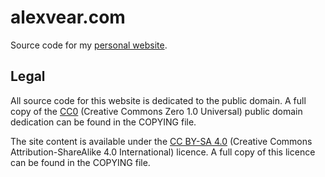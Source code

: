 # alexvear.com

Source code for my [personal website](https://www.alexvear.com).


## Legal

All source code for this website is dedicated to the public domain. A full copy
of the [CC0][] (Creative Commons Zero 1.0 Universal) public domain dedication
can be found in the COPYING file.

The site content is available under the [CC BY-SA 4.0][] (Creative Commons
Attribution-ShareAlike 4.0 International) licence.  A full copy of this licence
can be found in the COPYING file.

[CC0]: https://creativecommons.org/publicdomain/zero/1.0/
[CC BY-SA 4.0]: https://creativecommons.org/licenses/by-sa/4.0/
